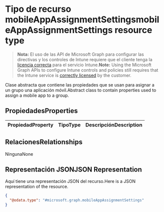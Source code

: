 # <a name="mobileappassignmentsettings-resource-type"></a><span data-ttu-id="3a14f-101">Tipo de recurso mobileAppAssignmentSettings</span><span class="sxs-lookup"><span data-stu-id="3a14f-101">mobileAppAssignmentSettings resource type</span></span>

> <span data-ttu-id="3a14f-102">**Nota:** El uso de las API de Microsoft Graph para configurar las directivas y los controles de Intune requiere que el cliente tenga la [licencia correcta](https://go.microsoft.com/fwlink/?linkid=839381) para el servicio Intune.</span><span class="sxs-lookup"><span data-stu-id="3a14f-102">**Note:** Using the Microsoft Graph APIs to configure Intune controls and policies still requires that the Intune service is [correctly licensed](https://go.microsoft.com/fwlink/?linkid=839381) by the customer.</span></span>

<span data-ttu-id="3a14f-103">Clase abstracta que contiene las propiedades que se usan para asignar a un grupo una aplicación móvil.</span><span class="sxs-lookup"><span data-stu-id="3a14f-103">Abstract class to contain properties used to assign a mobile app to a group.</span></span>
## <a name="properties"></a><span data-ttu-id="3a14f-104">Propiedades</span><span class="sxs-lookup"><span data-stu-id="3a14f-104">Properties</span></span>
|<span data-ttu-id="3a14f-105">Propiedad</span><span class="sxs-lookup"><span data-stu-id="3a14f-105">Property</span></span>|<span data-ttu-id="3a14f-106">Tipo</span><span class="sxs-lookup"><span data-stu-id="3a14f-106">Type</span></span>|<span data-ttu-id="3a14f-107">Descripción</span><span class="sxs-lookup"><span data-stu-id="3a14f-107">Description</span></span>|
|:---|:---|:---|

## <a name="relationships"></a><span data-ttu-id="3a14f-108">Relaciones</span><span class="sxs-lookup"><span data-stu-id="3a14f-108">Relationships</span></span>
<span data-ttu-id="3a14f-109">Ninguna</span><span class="sxs-lookup"><span data-stu-id="3a14f-109">None</span></span>
## <a name="json-representation"></a><span data-ttu-id="3a14f-110">Representación JSON</span><span class="sxs-lookup"><span data-stu-id="3a14f-110">JSON Representation</span></span>
<span data-ttu-id="3a14f-111">Aquí tiene una representación JSON del recurso.</span><span class="sxs-lookup"><span data-stu-id="3a14f-111">Here is a JSON representation of the resource.</span></span>
<!--{
  "blockType": "resource",
  "@odata.type": "microsoft.graph.mobileAppAssignmentSettings"
}-->
``` json
{
  "@odata.type": "#microsoft.graph.mobileAppAssignmentSettings"
}
```








